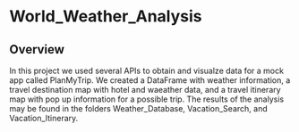 # World_Weather_Analysis

## Overview
In this project we used several APIs to obtain and visualze data for a mock app called PlanMyTrip. We created a DataFrame with weather information, a travel destination map with hotel and waeather data, and a travel itinerary map with pop up information for a possible trip. The results of the analysis may be found in the folders Weather_Database, Vacation_Search, and Vacation_Itinerary.